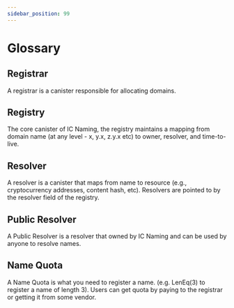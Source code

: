 ```yaml
---
sidebar_position: 99
---
```


# Glossary

## Registrar

A registrar is a canister responsible for allocating domains.

## Registry

The core canister of IC Naming, the registry maintains a mapping from domain name (at any level - x, y.x, z.y.x etc) to owner, resolver, and time-to-live.

## Resolver

A resolver is a canister that maps from name to resource (e.g., cryptocurrency addresses, content hash, etc). Resolvers are pointed to by the resolver field of the registry.

## Public Resolver

A Public Resolver is a resolver that owned by IC Naming and can be used by anyone to resolve names.

## Name Quota

A Name Quota is what you need to register a name. (e.g. LenEq(3) to register a name of length 3). Users can get quota by paying to the registrar or getting it from some vendor.